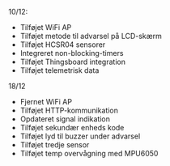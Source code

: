 10/12:
- Tilføjet WiFi AP
- Tilføjet metode til advarsel på LCD-skærm
- Tilføjet HCSR04 sensorer
- Integreret non-blocking-timers
- Tilføjet Thingsboard integration
- Tilføjet telemetrisk data

18/12
- Fjernet WiFi AP
- Tilføjet HTTP-kommunikation
- Opdateret signal indikation
- Tilføjet sekundær enheds kode
- Tilføjet lyd til buzzer under advarsel
- Tilføjet tredje sensor
- Tilføjet temp overvågning med MPU6050
